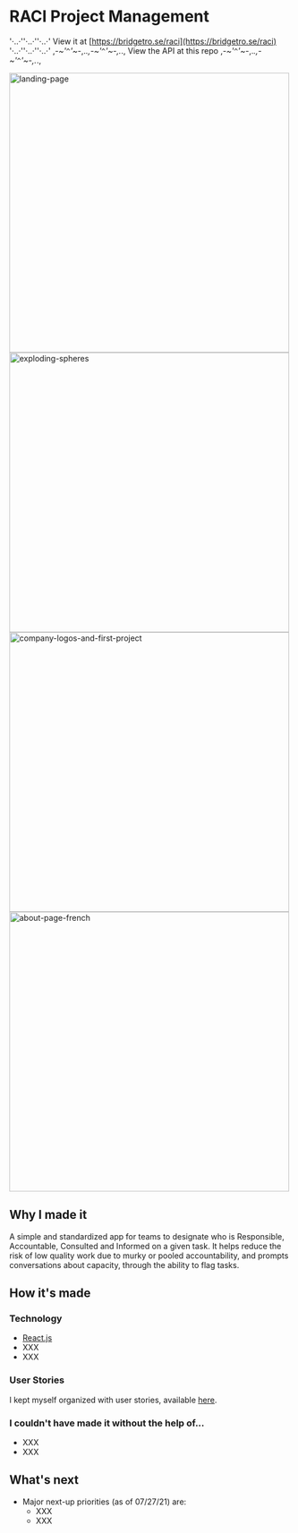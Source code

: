 # RACI Project Management 

'·..·''·..·''·..·' View it at [https://bridgetro.se/raci](https://bridgetro.se/raci) '·..·''·..·''·..·'
,-*~'`^`'~*-,._.,-*~'`^`'~*-,._., View the API at this repo ,-*~'`^`'~*-,._.,-*~'`^`'~*-,._., 

<p float="left">
  <img alt='landing-page' width='500' src="https://bridgetro.se/project-snapshots/personal-website/personal-website-1-landing-page.png" />
  <img alt="exploding-spheres" src="https://bridgetro.se/project-snapshots/personal-website/personal-website-2-exploding-spheres.png" width='500'/>
  <img alt="company-logos-and-first-project" src="https://bridgetro.se/project-snapshots/personal-website/personal-website-3-company-logos-and-first-project.png" width='500'/>
    <img alt="about-page-french" src="https://bridgetro.se/project-snapshots/personal-website/personal-website-8-about-page-french.png" width='500'/>

</p>

## Why I made it

A simple and standardized app for teams to designate who is Responsible, Accountable, Consulted and Informed on a given task. It helps reduce the risk of low quality work due to murky or pooled accountability, and prompts conversations about capacity, through the ability to flag tasks.

## How it's made

### Technology

* [React.js](https://reactjs.org/)
* XXX
* XXX

### User Stories

I kept myself organized with user stories, available [here](https://bridgetrosefitz.notion.site/Bridget-Fitzgerald-RACI-3166a2742268438889473e69c943d72e).

### I couldn't have made it without the help of...

* XXX
* XXX


## What's next

* Major next-up priorities (as of 07/27/21) are:
  * XXX
  * XXX
